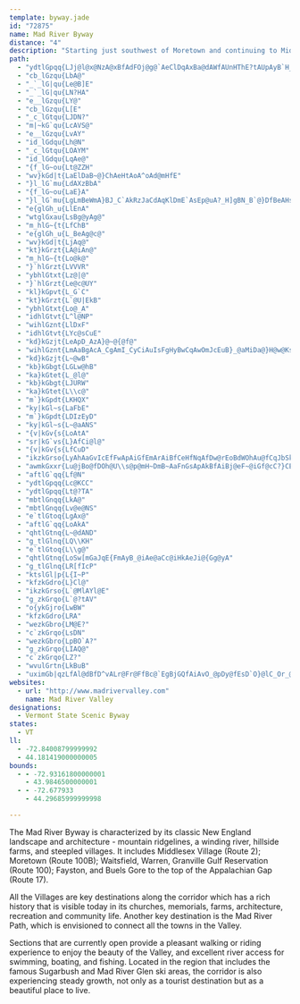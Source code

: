 ```yaml
---
template: byway.jade
id: "72875"
name: Mad River Byway
distance: "4"
description: "Starting just southwest of Moretown and continuing to Middlesex in Vermont, Mad River Byway provides a distinct New England experience.  Passing through quaint villages, natural attractions, and agriculture, the byway follows its namesake, the Mad River."
path: 
  - "ydtlGpqq{LJj@l@x@NzA@xBfAdFOj@g@`AeClDqAxBa@dAWfAUnHThE?tAUpAyB`H_@hCCpCV|OnBzNRdCNjOWpIH`BhAtF?v@Ep@cEpUIfAEdEUzAsAdE_@r@}@`@iDb@y@l@c@|@u@|BoBxI@nGEv@oAnMOfASh@iBlC_@~@mAtE_@r@_A|@}CtBmB~B_@~@_AzDu@xAa@f@uAjAyDpB_Ax@Y`@m@`Ck@`J]vAk@fAgBjBmGxEcBfByD~EsGnFuFxDeMlEwErBkBlAy@p@m@l@e@~@Ux@Q`HK`A}BxJQ~ADxBnAxEh@zDBx@JzI[lFDdARl@^^jBRh@f@X~BvBdF~ArFTnABj@IxET~GBhBEl@g@bCe@hAe@Vo@SSgAUwDSsAy@oBSyA[i@sA\\gBfA{AjBo@fAcA`Do@jFi@fJs@fFb@`D]rBLr@NRXHbCs@ZE\\FTRNXE~@SXsADo@XyAdBi@fAiCrJ_D|Ok@jAw@`A_HpG{At@qBRa@d@k@fAG\\?`ALd@"
  - "cb_lGzqu{LbA@"
  - "_`_lG|qu{Le@B]E"
  - "_`_lG|qu{LN?HA"
  - "e__lGzqu{LY@"
  - "cb_lGzqu{L[E"
  - "_c_lGtqu{LJDN?"
  - "m|~kG`qu{LcAVS@"
  - "e__lGzqu{LvAY"
  - "id_lGdqu{Lh@N"
  - "_c_lGtqu{LOAYM"
  - "id_lGdqu{LqAe@"
  - "{f_lG~ou{Lt@ZZH"
  - "wv}kGd|t{LaElDaB~@}ChAeHtAoA^oAd@mHfE"
  - "}l_lG`mu{LdAXzBbA"
  - "{f_lG~ou{LaE}A"
  - "}l_lG`mu{LgLmBeWmA}BJ_C`AkRzJaCdAqKlDmE`AsEp@uA?_H]gBN_B`@}DfBeAHsAQmGmC_KgGeBy@yBs@aCYoGEaDeAu@MaHLyD]mCa@oAYcBm@mOsEyHsBiCg@gEe@wECoTdA}BK"
  - "e{glGh_u{LlEnA"
  - "wtglGxau{LsBg@yAg@"
  - "m_hlG~{t{LfChB"
  - "e{glGh_u{L_BeAg@c@"
  - "wv}kGd|t{LjAq@"
  - "kt}kGrzt{LA@iAn@"
  - "m_hlG~{t{Lo@k@"
  - "}`hlGrzt{LVVVR"
  - "ybhlGtxt{Lz@|@"
  - "}`hlGrzt{Le@c@UY"
  - "kl}kGpvt{L_G`C"
  - "kt}kGrzt{L`@U|EkB"
  - "ybhlGtxt{Lo@_A"
  - "idhlGtvt{L^l@NP"
  - "wihlGznt{LlDxF"
  - "idhlGtvt{LYc@sCuE"
  - "kd}kGzjt{LeApD_AzA}@~@{@f@"
  - "wihlGznt{LmAaBgAcA_CgAmI_CyCiAuIsFgHyBwCqAwOmJcEuB}_@aMiDa@}H@w@KsAe@u@aAoD{GmByCcFsFm@YyDsAmB_@{KqAoA_@}AaAyCaCuBiAkQ}GiBi@eDm@yA{@cDqCcAi@gF}AgEyAeAQiA?}GXgBGaAYo_@{QkGcBiAOeABiJn@g_@fIeGbCeD`CcB~AmEhFgA~A"
  - "kd}kGzjt{L~@wB"
  - "kb}kGbgt{LGLw@hB"
  - "ka}kGtet{L_@l@"
  - "kb}kGbgt{LJURW"
  - "ka}kGtet{L\\c@"
  - "m`}kGpdt{LKHQX"
  - "ky|kGl~s{LaFbE"
  - "m`}kGpdt{LDIzEyD"
  - "ky|kGl~s{L~@aANS"
  - "{v|kGv{s{LoAtA"
  - "sr|kG`vs{L}AfCi@l@"
  - "{v|kGv{s{LfCuD"
  - "ikzkGrso{LyAhAaGvIcEfFwApAiGfEmArAiBfCeHfNqAfDw@rEoBdWOhAu@fCqJbSkA~CuAbGu@hB"
  - "awmkGxxr{Lu@jBo@fDOh@U\\s@p@mH~DmB~AaFnGsApAkBfAiBj@eF~@iGf@cC?}CE{LeAoCGmCLoHv@gPrDsA?wAo@eA{AQu@SuBJiJUyAc@_AoAaA_BWaKu@iNgCsBU}@HmAd@_CtBiBxBiB~Ea@h@y@h@{FrB_B^mCJy@IiBe@mBcAyFcFoE{Cq@w@o@iAeGuQ{DaIc@qBEeAPiFEkAKy@YaAyBsEyAeGs@uAyAeCi@mAo@eCY{DUeAc@_Au@s@u@Y{@EcGf@mCAaBSiI_DsAWyDSw@U_FwDcB{@yBq@sBQaLYmC\\cAd@y@@kL~ByERyDKgEm@mDgA{H}CsKiF"
  - "aftlG`qq{Lf@N"
  - "ydtlGpqq{Lc@KCC"
  - "ydtlGpqq{Lt@?TA"
  - "mbtlGnqq{LkA@"
  - "mbtlGnqq{Lv@e@NS"
  - "e`tlGtoq{LgAx@"
  - "aftlG`qq{LoAkA"
  - "qhtlGtnq{L~@dAND"
  - "g_tlGlnq{LQ\\KH"
  - "e`tlGtoq{L\\g@"
  - "qhtlGtnq{LoSw[mGaJqE{FmAyB_@iAe@aCc@iHkAeJi@{Gg@yA"
  - "g_tlGlnq{LR[fIcP"
  - "ktslGl|p{L{I~P"
  - "kfzkGdro{L}Cl@"
  - "ikzkGrso{L`@MlAYl@E"
  - "g_zkGrqo{L`@?tAV"
  - "o{ykGjro{LwBW"
  - "kfzkGdro{LRA"
  - "wezkGbro{LM@E?"
  - "c`zkGrqo{LsDN"
  - "wezkGbro{LpBO`A?"
  - "g_zkGrqo{LIAQ@"
  - "c`zkGrqo{LZ?"
  - "wvulGrtn{LkBuB"
  - "uximGb|qzLfAl@dBfD^vALr@Fr@FfBc@`EgBjGQfAiAvO_@pDy@fEsD`O}@lC_Or_@u@dCm@rEGrC@fANlCRdAx@dCtAhB|@n@~@^fALdA?dAQxL_G`A_@jCi@nCKhADdALfCp@bA^~AdAlAfA~AfBhBfD|@|Bx@`Dn@rFNfFO|Hc@xCoAjFoNp^yAtEcArEyCtQi@zDSrCK`GJdERrCZ~Bv@zDt@~B|@rBpPz]r@hAhAxAvAlAtBdAtJtBtBv@vBrAtB~B|@nAnAfCx@dCvDnNxBxFvBxDfCnC`CvAbBl@t\\dKxB`@tOlAlTdC`J~Br@X`Ax@|@rAh@lAr@lDTpCNt@j@jAvAv@hBb@~Ex@r@VpExChAxAj@lBV`CGxEFvAXnAn@jAn@p@h@N~APrA@rDpDdLdErCtA~@|@n@bAhApD\\l@d@PbEX`A^dB~ApLtOd@x@R~@GfEVrAXt@xB|Cb@nBNdBC|@e@nBO`A?x@HhAV`AbAlAVp@t@jEx@pDd@nBh@hAh@j@r@^fFrApAPrA?~FSjCCfAJnA\\dCrA|@z@hAxArE`JtFlIxE~EhBfA|EnB`GjBdK~DhAl@vQtQfHtI`CjBbClAlBf@tANrG@lALt@VhO|HvJ~CnJjD~AdApAlA`AzAhAdCfErLrAvCfB|BbHfFhBzBxAvC~AbF|A`Gn@hDzAhJ|@`ChArBnMnOpIzM~ExGzDxE|GlHxo@po@pC~C"
websites: 
  - url: "http://www.madrivervalley.com"
    name: Mad River Valley
designations: 
  - Vermont State Scenic Byway
states: 
  - VT
ll: 
  - -72.84008799999992
  - 44.181419000000005
bounds: 
  - - -72.93161800000001
    - 43.9846500000001
  - - -72.677933
    - 44.29685999999998

---
```


The Mad River Byway is characterized by its classic New England landscape and architecture - mountain ridgelines, a winding river, hillside farms, and steepled villages. It includes Middlesex Village (Route 2); Moretown (Route 100B); Waitsfield, Warren, Granville Gulf Reservation (Route 100); Fayston, and Buels Gore to the top of the Appalachian Gap (Route 17).  

All the Villages are key destinations along the corridor which has a rich history that is visible today in its churches, memorials, farms, architecture, recreation and community life. Another key destination is the Mad River Path, which is envisioned to connect all the towns in the Valley.  

Sections that are currently open provide a pleasant walking or riding experience to enjoy the beauty of the Valley, and excellent river access for swimming, boating, and fishing.  Located in the region that includes the famous Sugarbush and Mad River Glen ski areas, the corridor is also experiencing steady growth, not only as a tourist destination but as a beautiful place to live.